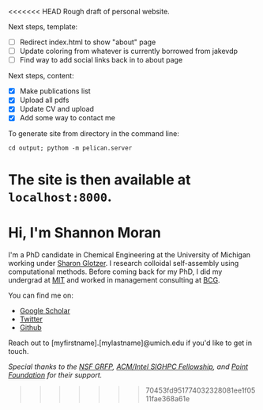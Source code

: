 <<<<<<< HEAD
Rough draft of personal website.

Next steps, template:
- [ ] Redirect index.html to show "about" page
- [ ] Update coloring from whatever is currently borrowed from jakevdp
- [ ] Find way to add social links back in to about page

Next steps, content:
- [x] Make publications list
- [x] Upload all pdfs
- [x] Update CV and upload
- [x] Add some way to contact me

To generate site from directory in the command line:
``` pelican content
cd output; pythom -m pelican.server
```

The site is then available at `localhost:8000`. 
=======
# Hi, I'm Shannon Moran

I'm a PhD candidate in Chemical Engineering at the University of Michigan working under [Sharon Glotzer](http://glotzerlab.engin.umich.edu/home/). I research colloidal self-assembly using computational methods. Before coming back for my PhD, I did my undergrad at [MIT](http://web.mit.edu/) and worked in management consulting at [BCG](https://www.bcg.com/).

You can find me on:
- [Google Scholar](https://scholar.google.com/citations?user=4HxxyckAAAAJ&hl=en)
- [Twitter](https://twitter.com/shannoninshort)
- [Github](https://github.com/shannon-moran)

Reach out to [myfirstname].[mylastname]@umich.edu if you'd like to get in touch.

_Special thanks to the [NSF GRFP](https://www.nsfgrfp.org/), [ACM/Intel SIGHPC Fellowship](http://www.sighpc.org/fellowships), and [Point Foundation](https://pointfoundation.org/) for their support._
>>>>>>> 70453fd951774032328081ee1f0511fae368a61e
